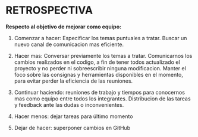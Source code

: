 # RETROSPECTIVA

**Respecto al objetivo de mejorar como equipo:**

1.  Comenzar a hacer: Especificar los temas puntuales a tratar. Buscar un nuevo canal de comunicacion mas eficiente.

2.  Hacer mas: Conversar previamente los temas a tratar. Comunicarnos los cambios realizados en el codigo, a fin de tener todos actualizado el proyecto y no perder ni sobreescribir ninguna modificacion. Manter el foco sobre las consignas y herramientas disponibles en el momento, para evitar perder la eficiencia de las reuniones.

3.  Continuar haciendo: reuniones de trabajo y tiempos para conocernos mas como equipo entre todos los integrantes. Distribucion de las tareas y feedback ante las dudas o inconvenientes.

4.  Hacer menos: dejar tareas para último momento

5.  Dejar de hacer: superponer cambios en GitHub

